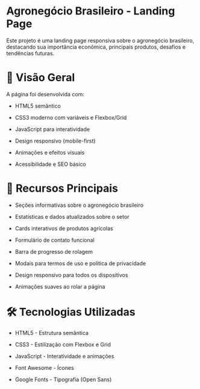 # Agronegócio Brasileiro - Landing Page
Este projeto é uma landing page responsiva sobre o agronegócio brasileiro, destacando sua importância econômica, principais produtos, desafios e tendências futuras.

# 📌 Visão Geral
A página foi desenvolvida com:

- HTML5 semântico

- CSS3 moderno com variáveis e Flexbox/Grid

- JavaScript para interatividade

- Design responsivo (mobile-first)

- Animações e efeitos visuais

- Acessibilidade e SEO básico

# 🚀 Recursos Principais
- Seções informativas sobre o agronegócio brasileiro

- Estatísticas e dados atualizados sobre o setor

- Cards interativos de produtos agrícolas

- Formulário de contato funcional

- Barra de progresso de rolagem

- Modais para termos de uso e política de privacidade

- Design responsivo para todos os dispositivos

- Animações suaves ao rolar a página

# 🛠 Tecnologias Utilizadas
- HTML5 - Estrutura semântica

- CSS3 - Estilização com Flexbox e Grid

- JavaScript - Interatividade e animações

- Font Awesome - Ícones

- Google Fonts - Tipografia (Open Sans)
